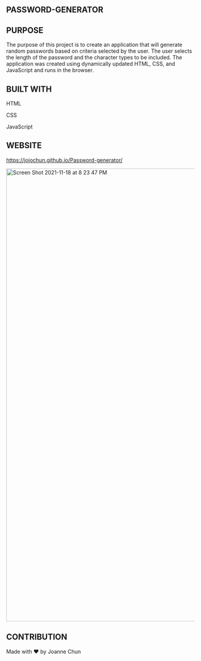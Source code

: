 ## PASSWORD-GENERATOR

## PURPOSE

The purpose of this project is to create an application that will generate random passwords based on criteria selected
by the user. The user selects the length of the password and the character types to be included.
The application was created using dynamically updated HTML, CSS, and JavaScript and runs in the browser.

## BUILT WITH

HTML

CSS

JavaScript

## WEBSITE

https://jojochun.github.io/Password-generator/

<img width="1208" alt="Screen Shot 2021-11-18 at 8 23 47 PM" src="https://user-images.githubusercontent.com/91582330/142575306-87be7567-7944-41d5-ac55-a08212fe0936.png">

## CONTRIBUTION

Made with ❤️ by Joanne Chun
